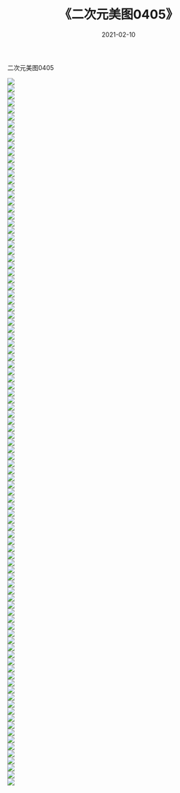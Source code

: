 ﻿---
layout: post
title:  《二次元美图0405》
date:   2021-02-10
img: http://imgx.orgx.ga/二次元/2021/二次元美图0405/000.jpg
categories: [美女, 清纯, 唯美]
---

二次元美图0405

 ![](http://imgx.orgx.ga/二次元/2021/二次元美图0405/001.jpg) <br>![](http://imgx.orgx.ga/二次元/2021/二次元美图0405/002.jpg) <br>![](http://imgx.orgx.ga/二次元/2021/二次元美图0405/003.jpg) <br>![](http://imgx.orgx.ga/二次元/2021/二次元美图0405/004.jpg) <br>![](http://imgx.orgx.ga/二次元/2021/二次元美图0405/005.jpg) <br>![](http://imgx.orgx.ga/二次元/2021/二次元美图0405/006.jpg) <br>![](http://imgx.orgx.ga/二次元/2021/二次元美图0405/007.jpg) <br>![](http://imgx.orgx.ga/二次元/2021/二次元美图0405/008.jpg) <br>![](http://imgx.orgx.ga/二次元/2021/二次元美图0405/009.jpg) <br>![](http://imgx.orgx.ga/二次元/2021/二次元美图0405/010.jpg) <br>![](http://imgx.orgx.ga/二次元/2021/二次元美图0405/011.jpg) <br>![](http://imgx.orgx.ga/二次元/2021/二次元美图0405/012.jpg) <br>![](http://imgx.orgx.ga/二次元/2021/二次元美图0405/013.jpg) <br>![](http://imgx.orgx.ga/二次元/2021/二次元美图0405/014.jpg) <br>![](http://imgx.orgx.ga/二次元/2021/二次元美图0405/015.jpg) <br>![](http://imgx.orgx.ga/二次元/2021/二次元美图0405/016.jpg) <br>![](http://imgx.orgx.ga/二次元/2021/二次元美图0405/017.jpg) <br>![](http://imgx.orgx.ga/二次元/2021/二次元美图0405/018.jpg) <br>![](http://imgx.orgx.ga/二次元/2021/二次元美图0405/019.jpg) <br>![](http://imgx.orgx.ga/二次元/2021/二次元美图0405/020.jpg) <br>![](http://imgx.orgx.ga/二次元/2021/二次元美图0405/021.jpg) <br>![](http://imgx.orgx.ga/二次元/2021/二次元美图0405/022.jpg) <br>![](http://imgx.orgx.ga/二次元/2021/二次元美图0405/023.jpg) <br>![](http://imgx.orgx.ga/二次元/2021/二次元美图0405/024.jpg) <br>![](http://imgx.orgx.ga/二次元/2021/二次元美图0405/025.jpg) <br>![](http://imgx.orgx.ga/二次元/2021/二次元美图0405/026.jpg) <br>![](http://imgx.orgx.ga/二次元/2021/二次元美图0405/027.jpg) <br>![](http://imgx.orgx.ga/二次元/2021/二次元美图0405/028.jpg) <br>![](http://imgx.orgx.ga/二次元/2021/二次元美图0405/029.jpg) <br>![](http://imgx.orgx.ga/二次元/2021/二次元美图0405/030.jpg) <br>![](http://imgx.orgx.ga/二次元/2021/二次元美图0405/031.jpg) <br>![](http://imgx.orgx.ga/二次元/2021/二次元美图0405/032.jpg) <br>![](http://imgx.orgx.ga/二次元/2021/二次元美图0405/033.jpg) <br>![](http://imgx.orgx.ga/二次元/2021/二次元美图0405/034.jpg) <br>![](http://imgx.orgx.ga/二次元/2021/二次元美图0405/035.jpg) <br>![](http://imgx.orgx.ga/二次元/2021/二次元美图0405/036.jpg) <br>![](http://imgx.orgx.ga/二次元/2021/二次元美图0405/037.jpg) <br>![](http://imgx.orgx.ga/二次元/2021/二次元美图0405/038.jpg) <br>![](http://imgx.orgx.ga/二次元/2021/二次元美图0405/039.jpg) <br>![](http://imgx.orgx.ga/二次元/2021/二次元美图0405/040.jpg) <br>![](http://imgx.orgx.ga/二次元/2021/二次元美图0405/041.jpg) <br>![](http://imgx.orgx.ga/二次元/2021/二次元美图0405/042.jpg) <br>![](http://imgx.orgx.ga/二次元/2021/二次元美图0405/043.jpg) <br>![](http://imgx.orgx.ga/二次元/2021/二次元美图0405/044.jpg) <br>![](http://imgx.orgx.ga/二次元/2021/二次元美图0405/045.jpg) <br>![](http://imgx.orgx.ga/二次元/2021/二次元美图0405/046.jpg) <br>![](http://imgx.orgx.ga/二次元/2021/二次元美图0405/047.jpg) <br>![](http://imgx.orgx.ga/二次元/2021/二次元美图0405/048.jpg) <br>![](http://imgx.orgx.ga/二次元/2021/二次元美图0405/049.jpg) <br>![](http://imgx.orgx.ga/二次元/2021/二次元美图0405/050.jpg) <br>![](http://imgx.orgx.ga/二次元/2021/二次元美图0405/051.jpg) <br>![](http://imgx.orgx.ga/二次元/2021/二次元美图0405/052.jpg) <br>![](http://imgx.orgx.ga/二次元/2021/二次元美图0405/053.jpg) <br>![](http://imgx.orgx.ga/二次元/2021/二次元美图0405/054.jpg) <br>![](http://imgx.orgx.ga/二次元/2021/二次元美图0405/055.jpg) <br>![](http://imgx.orgx.ga/二次元/2021/二次元美图0405/056.jpg) <br>![](http://imgx.orgx.ga/二次元/2021/二次元美图0405/057.jpg) <br>![](http://imgx.orgx.ga/二次元/2021/二次元美图0405/058.jpg) <br>![](http://imgx.orgx.ga/二次元/2021/二次元美图0405/059.jpg) <br>![](http://imgx.orgx.ga/二次元/2021/二次元美图0405/060.jpg) <br>![](http://imgx.orgx.ga/二次元/2021/二次元美图0405/061.jpg) <br>![](http://imgx.orgx.ga/二次元/2021/二次元美图0405/062.jpg) <br>![](http://imgx.orgx.ga/二次元/2021/二次元美图0405/063.jpg) <br>![](http://imgx.orgx.ga/二次元/2021/二次元美图0405/064.jpg) <br>![](http://imgx.orgx.ga/二次元/2021/二次元美图0405/065.jpg) <br>![](http://imgx.orgx.ga/二次元/2021/二次元美图0405/066.jpg) <br>![](http://imgx.orgx.ga/二次元/2021/二次元美图0405/067.jpg) <br>![](http://imgx.orgx.ga/二次元/2021/二次元美图0405/068.jpg) <br>![](http://imgx.orgx.ga/二次元/2021/二次元美图0405/069.jpg) <br>![](http://imgx.orgx.ga/二次元/2021/二次元美图0405/070.jpg) <br>![](http://imgx.orgx.ga/二次元/2021/二次元美图0405/071.jpg) <br>![](http://imgx.orgx.ga/二次元/2021/二次元美图0405/072.jpg) <br>![](http://imgx.orgx.ga/二次元/2021/二次元美图0405/073.jpg) <br>![](http://imgx.orgx.ga/二次元/2021/二次元美图0405/074.jpg) <br>![](http://imgx.orgx.ga/二次元/2021/二次元美图0405/075.jpg) <br>![](http://imgx.orgx.ga/二次元/2021/二次元美图0405/076.jpg) <br>![](http://imgx.orgx.ga/二次元/2021/二次元美图0405/077.jpg) <br>![](http://imgx.orgx.ga/二次元/2021/二次元美图0405/078.jpg) <br>![](http://imgx.orgx.ga/二次元/2021/二次元美图0405/079.jpg) <br>![](http://imgx.orgx.ga/二次元/2021/二次元美图0405/080.jpg) <br>![](http://imgx.orgx.ga/二次元/2021/二次元美图0405/081.jpg) <br>![](http://imgx.orgx.ga/二次元/2021/二次元美图0405/082.jpg) <br>![](http://imgx.orgx.ga/二次元/2021/二次元美图0405/083.jpg) <br>![](http://imgx.orgx.ga/二次元/2021/二次元美图0405/084.jpg) <br>![](http://imgx.orgx.ga/二次元/2021/二次元美图0405/085.jpg) <br>![](http://imgx.orgx.ga/二次元/2021/二次元美图0405/086.jpg) <br>![](http://imgx.orgx.ga/二次元/2021/二次元美图0405/087.jpg) <br>![](http://imgx.orgx.ga/二次元/2021/二次元美图0405/088.jpg) <br>![](http://imgx.orgx.ga/二次元/2021/二次元美图0405/089.jpg) <br>![](http://imgx.orgx.ga/二次元/2021/二次元美图0405/090.jpg) <br>![](http://imgx.orgx.ga/二次元/2021/二次元美图0405/091.jpg) <br>![](http://imgx.orgx.ga/二次元/2021/二次元美图0405/092.jpg) <br>![](http://imgx.orgx.ga/二次元/2021/二次元美图0405/093.jpg) <br>![](http://imgx.orgx.ga/二次元/2021/二次元美图0405/094.jpg) <br>![](http://imgx.orgx.ga/二次元/2021/二次元美图0405/095.jpg) <br>![](http://imgx.orgx.ga/二次元/2021/二次元美图0405/096.jpg) <br>![](http://imgx.orgx.ga/二次元/2021/二次元美图0405/097.jpg) <br>![](http://imgx.orgx.ga/二次元/2021/二次元美图0405/098.jpg) <br>![](http://imgx.orgx.ga/二次元/2021/二次元美图0405/099.jpg) <br>![](http://imgx.orgx.ga/二次元/2021/二次元美图0405/100.jpg) <br>